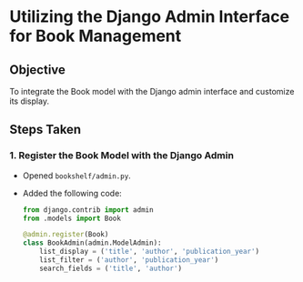 # Utilizing the Django Admin Interface for Book Management

## Objective
To integrate the Book model with the Django admin interface and customize its display.

## Steps Taken

### 1. Register the Book Model with the Django Admin
- Opened `bookshelf/admin.py`.
- Added the following code:

   ```python
   from django.contrib import admin
   from .models import Book

   @admin.register(Book)
   class BookAdmin(admin.ModelAdmin):
       list_display = ('title', 'author', 'publication_year')
       list_filter = ('author', 'publication_year')
       search_fields = ('title', 'author')